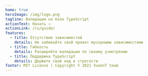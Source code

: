 ```yaml
---
home: true
heroImage: /img/logo.png
tagline: Валидации на базе TypeScript
actionText: Начать →
actionLink: /ru/guide/
features:
  - title: Отсутствие зависимостей
    details: Не забивайте свой проект мусорными зависимостями
  - title: Гибкость
    details: Расширяйте валидации по своему усмотрению
  - title: Поддержка TypeScript
    details: Держите свой код в строгости
footer: MIT License | Copyright © 2021 VueenT team
---
```

